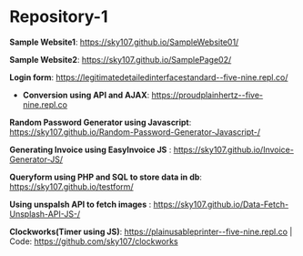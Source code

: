# Repository-1

**Sample Website1**: https://sky107.github.io/SampleWebsite01/

**Sample Website2**: https://sky107.github.io/SamplePage02/ 

**Login form**: https://legitimatedetailedinterfacestandard--five-nine.repl.co/

* **Conversion using API and AJAX**: https://proudplainhertz--five-nine.repl.co

**Random Password Generator using Javascript**: https://sky107.github.io/Random-Password-Generator-Javascript-/

**Generating Invoice using EasyInvoice JS** : https://sky107.github.io/Invoice-Generator-JS/

**Queryform using PHP and SQL to store data in db**: https://sky107.github.io/testform/

**Using unspalsh API to fetch images** : https://sky107.github.io/Data-Fetch-Unsplash-API-JS-/

**Clockworks(Timer using JS)**: https://plainusableprinter--five-nine.repl.co | Code: https://github.com/sky107/clockworks
 


